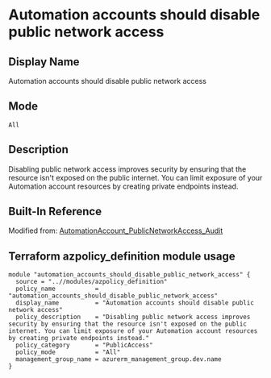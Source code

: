 # Automation accounts should disable public network access

## Display Name

Automation accounts should disable public network access

## Mode

`All`

## Description

Disabling public network access improves security by ensuring that the resource isn't exposed on the public internet. You can limit exposure of your Automation account resources by creating private endpoints instead.

## Built-In Reference

Modified from: [AutomationAccount_PublicNetworkAccess_Audit](https://github.com/Azure/azure-policy/blob/master/built-in-policies/policyDefinitions/Automation/AutomationAccount_PublicNetworkAccess_Audit.json)

Terraform azpolicy_definition module usage
-----

```hcl
module "automation_accounts_should_disable_public_network_access" {
  source = "..//modules/azpolicy_definition"
  policy_name           = "automation_accounts_should_disable_public_network_access"
  display_name          = "Automation accounts should disable public network access"
  policy_description    = "Disabling public network access improves security by ensuring that the resource isn't exposed on the public internet. You can limit exposure of your Automation account resources by creating private endpoints instead."
  policy_category       = "PublicAccess"
  policy_mode           = "All"
  management_group_name = azurerm_management_group.dev.name
}
```

